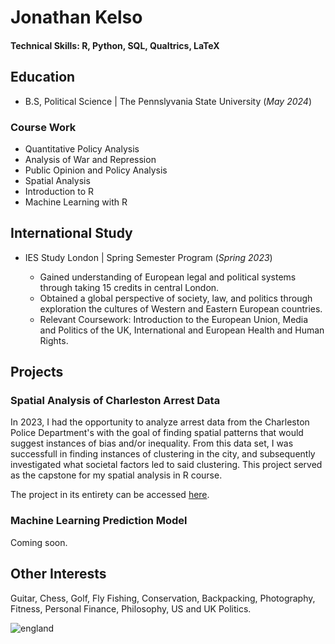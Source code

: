 # Jonathan Kelso 

#### Technical Skills: R, Python, SQL, Qualtrics, LaTeX 

## Education 
- B.S, Political Science | The Pennslyvania State University (_May 2024_)

### Course Work
- Quantitative Policy Analysis
- Analysis of War and Repression
- Public Opinion and Policy Analysis
- Spatial Analysis
- Introduction to R
- Machine Learning with R 

## International Study
- IES Study London | Spring Semester Program (_Spring 2023_)

  - Gained understanding of European legal and political systems through taking 15 credits in central London.
  - Obtained a global perspective of society, law, and politics through exploration the cultures of Western and Eastern
    European countries.
  - Relevant Coursework: Introduction to the European Union, Media and Politics of the UK, International and
    European Health and Human Rights.

## Projects

### Spatial Analysis of Charleston Arrest Data 

In 2023, I had the opportunity to analyze arrest data from the Charleston Police Department's with the goal of finding spatial patterns that would suggest instances of bias and/or inequality. From this data set, I was successfull in finding instances of clustering in the city, and subsequently investigated what societal factors led to said clustering. This project served as the capstone for my spatial analysis in R course. 

The project in its entirety can be accessed [here](file:///Users/jonathankelso/Downloads/GEOG364_Independent_Lab_jdk5754-4.html). 

### Machine Learning Prediction Model

Coming soon. 

## Other Interests

Guitar, Chess, Golf, Fly Fishing, Conservation, Backpacking, Photography, Fitness, Personal Finance, Philosophy,
US and UK Politics.


![england](https://github.com/jdk5754/portfolio/assets/97763621/7f9bcf55-d06a-4c3a-8f44-c66ea7a941e3)
